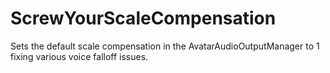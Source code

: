 # ScrewYourScaleCompensation
Sets the default scale compensation in the AvatarAudioOutputManager to 1 fixing various voice falloff issues.
